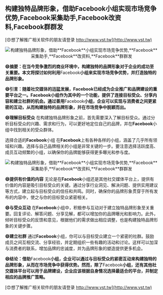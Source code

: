## **构建独特品牌形象，借助**Facebook**小组实现市场竞争优势,**Facebook**采集助手,**Facebook**改资料,**Facebook**群群发**

[😍想了解推广相关软件的朋友请登录 http://www.vst.tw](http://www.vst.tw)

 <center><img src="https://vst.tw/MP4/tuiguang/png/4.png" alt="构建独特品牌形象，借助**Facebook**小组实现市场竞争优势,**Facebook**采集助手,**Facebook**改资料,**Facebook**群群发"></center>

**😄摘要：在当今竞争激烈的商业环境中，构建独特的品牌形象对于企业的成功至关重要。本文将探讨如何利用**Facebook**小组来实现市场竞争优势，并打造独特的品牌形象。**

**😄引言：随着社交媒体的迅猛发展，**Facebook**已经成为企业推广和品牌建设的重要平台之一。**Facebook**小组作为其中的一个功能，提供了连接目标受众、分享内容和建立社群的机会。通过善用**Facebook**小组，企业可以实现与消费者之间更紧密的互动，从而构建独特的品牌形象，并在市场竞争中脱颖而出。**

**😄理解目标受众**
在构建独特品牌形象之前，首先需要深入了解目标受众。通过分析目标受众的兴趣、需求和行为，可以更好地定位自己的品牌，并在**Facebook**小组中找到相关的受众群体。

选择合适的**Facebook**小组
在**Facebook**上有各种各样的小组，涵盖了几乎所有领域和兴趣。选择与自己品牌相关的小组是非常关键的一步。要注意选择活跃度高、成员互动频繁的小组，以确保你的品牌能够获得更多曝光和参与度。

 <center><img src="https://vst.tw/MP4/tuiguang/png/1.png" alt="构建独特品牌形象，借助**Facebook**小组实现市场竞争优势,**Facebook**采集助手,**Facebook**改资料,**Facebook**群群发"></center>

**😄提供有价值的内容**
无论是在**Facebook**小组还是其他社交媒体平台上，提供有价值的内容是吸引目标受众的关键。通过分享行业洞见、解决问题、提供实用建议等方式，建立起与目标受众的信任和共鸣。同时，确保你的品牌形象贯穿于所有发布的内容中，使之与你的目标受众紧密相关。

**😄与受众互动**
在**Facebook**小组中，积极参与互动对于建立独特品牌形象至关重要。回复评论、解答问题、分享见解，都可以增加你的品牌曝光和影响力。此外，倾听目标受众的反馈和意见，根据他们的需求做出相应调整，也是构建独特品牌形象的关键步骤。

**😄建立社群**
通过**Facebook**小组，你可以与目标受众建立一个紧密的社群。鼓励成员之间互相交流、分享经验，并定期组织一些有趣的活动和讨论。这样可以加深与消费者的联系，增加品牌的忠诚度，并为品牌形象的塑造提供更多机会。

**😄结论：借助**Facebook**小组，企业可以通过与目标受众的紧密互动来构建独特的品牌形象，从而在市场竞争中获得优势。然而，除了**Facebook**小组，还有其他社交媒体平台可以用于品牌建设，企业应该根据自身情况选择最适合的平台，并制定相应的品牌推广策略。**

[😍想了解推广相关软件的朋友请登录 http://www.vst.tw](http://www.vst.tw)



